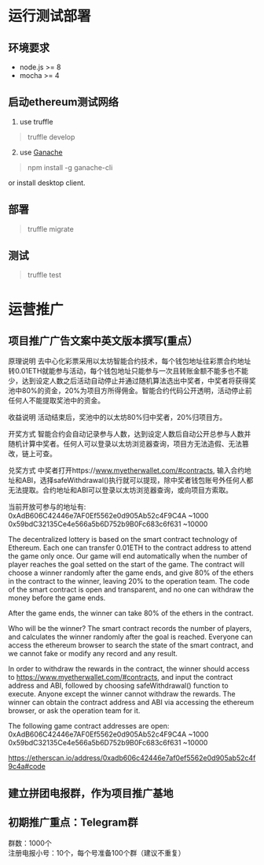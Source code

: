 # 运行测试部署
## 环境要求
- node.js >= 8
- mocha >= 4

## 启动ethereum测试网络
1. use truffle
> truffle develop

2. use [Ganache](https://truffleframework.com/docs/ganache/quickstart)
> npm install -g ganache-cli 

or install desktop client.

## 部署
> truffle migrate

## 测试
> truffle test

# 运营推广
## 项目推广广告文案中英文版本撰写(重点）
原理说明
去中心化彩票采用以太坊智能合约技术，每个钱包地址往彩票合约地址转0.01ETH就能参与活动，每个钱包地址只能参与一次且转账金额不能多也不能少，达到设定人数之后活动自动停止并通过随机算法选出中奖者，中奖者将获得奖池中80%的资金，20%为项目方所得佣金。智能合约代码公开透明，活动停止前任何人不能提取奖池中的资金。

收益说明
活动结束后，奖池中的以太坊80%归中奖者，20%归项目方。

开奖方式
智能合约会自动记录参与人数，达到设定人数后自动公开总参与人数并随机计算中奖者。任何人可以登录以太坊浏览器查询，项目方无法造假、无法篡改，链上可查。

兑奖方式
中奖者打开https://www.myetherwallet.com/#contracts, 输入合约地址和ABI，选择safeWithdrawal()执行就可以提现，除中奖者钱包账号外任何人都无法提取。合约地址和ABI可以登录以太坊浏览器查询，或向项目方索取。

当前开放可参与的地址有: 
0xAdB606C42446e7AF0Ef5562e0d905Ab52c4F9C4A ~1000
0x59bdC32135Ce4e566a5b6D752b9B0Fc683c6f631 ~10000


The decentralized lottery is based on the smart contract technology of Ethereum. Each one can transfer 0.01ETH to the contract address to attend the game only once. Our game will end automatically when the number of player reaches the goal setted on the start of the game. The contract will choose a winner randomly after the game ends, and give 80% of the ethers in the contract to the winner, leaving 20% to the operation team. The code of the smart contract is open and transparent, and no one can withdraw the money before the game ends.

After the game ends, the winner can take 80% of the ethers in the contract.

Who will be the winner? The smart contract records the number of players, and calculates the winner randomly after the goal is reached. Everyone can access the ethereum browser to search the state of the smart contract, and we cannot fake or modify any record and any result.

In order to withdraw the rewards in the contract, the winner should access to https://www.myetherwallet.com/#contracts, and input the contract address and ABI, followed by choosing safeWithdrawal() function to execute. Anyone except the winner cannot withdraw the rewards. The winner can obtain the contract address and ABI via accessing the ethereum browser, or ask the operation team for it.

The following game contract addresses are open: 
0xAdB606C42446e7AF0Ef5562e0d905Ab52c4F9C4A ~1000
0x59bdC32135Ce4e566a5b6D752b9B0Fc683c6f631 ~10000

https://etherscan.io/address/0xadb606c42446e7af0ef5562e0d905ab52c4f9c4a#code

## 建立拼团电报群，作为项目推广基地
## 初期推广重点：Telegram群
群数：1000个  
注册电报小号：10个，每个号准备100个群（建议不重复）
